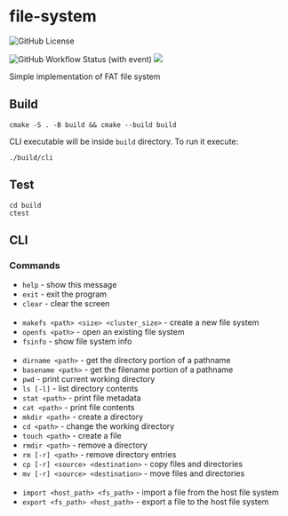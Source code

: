 # file-system

![GitHub License](https://img.shields.io/github/license/GregoryKogan/file-system)

![GitHub Workflow Status (with event)](https://img.shields.io/github/actions/workflow/status/GregoryKogan/file-system/cmake-multi-platform.yml?logo=github&label=tests)
![](https://tokei.ekzhang.com/b1/github/GregoryKogan/file-system)

Simple implementation of FAT file system

## Build
```shell
cmake -S . -B build && cmake --build build
```
CLI executable will be inside `build` directory.
To run it execute:
```shell
./build/cli
```

## Test
```shell
cd build
ctest
```

## CLI

### Commands

- `help` - show this message
- `exit` - exit the program
- `clear` - clear the screen
  <br /><br />
- `makefs <path> <size> <cluster_size>` - create a new file system
- `openfs <path>` - open an existing file system
- `fsinfo` - show file system info
  <br /><br />
- `dirname <path>` - get the directory portion of a pathname
- `basename <path>` - get the filename portion of a pathname
- `pwd` - print current working directory
- `ls [-l]` - list directory contents
- `stat <path>` - print file metadata
- `cat <path>` - print file contents
- `mkdir <path>` - create a directory
- `cd <path>` - change the working directory
- `touch <path>` - create a file
- `rmdir <path>` - remove a directory
- `rm [-r] <path>` - remove directory entries
- `cp [-r] <source> <destination>` - copy files and directories
- `mv [-r] <source> <destination>` - move files and directories
  <br /><br />
- `import <host_path> <fs_path>` - import a file from the host file system
- `export <fs_path> <host_path>` - export a file to the host file system
